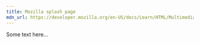 ```yaml
---
title: Mozilla splash page
mdn_url: https://developer.mozilla.org/en-US/docs/Learn/HTML/Multimedia_and_embedding/Mozilla_splash_page
---
```

Some text here...
